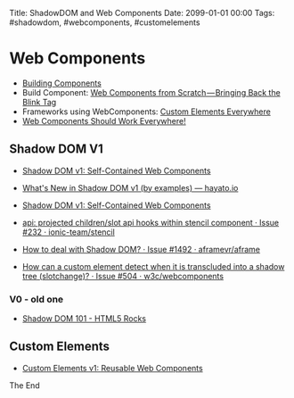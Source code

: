 Title: ShadowDOM and Web Components
Date: 2099-01-01 00:00
Tags: #shadowdom, #webcomponents, #customelements

# Web Components

* [Building Components](https://developers.google.com/web/fundamentals/web-components/)
* Build Component: [Web Components from Scratch — Bringing Back the Blink Tag](https://hackernoon.com/web-components-from-scratch-bringing-back-the-blink-tag-783743a0589e)
* Frameworks using WebComponents: [Custom Elements Everywhere](https://custom-elements-everywhere.com/)
* [Web Components Should Work Everywhere!](https://koukia.ca/web-components-should-work-everywhere-545f52acd0fb)

## Shadow DOM V1

* [Shadow DOM v1: Self-Contained Web Components](https://developers.google.com/web/fundamentals/web-components/shadowdom)
* [What's New in Shadow DOM v1 (by examples) — hayato.io](https://hayato.io/2016/shadowdomv1/)
* [Shadow DOM v1: Self-Contained Web Components](https://developers.google.com/web/fundamentals/web-components/shadowdom)

* [api: projected children/slot api hooks within stencil component · Issue #232 · ionic-team/stencil](https://github.com/ionic-team/stencil/issues/232)

* [How to deal with Shadow DOM? · Issue #1492 · aframevr/aframe](https://github.com/aframevr/aframe/issues/1492)
* [How can a custom element detect when it is transcluded into a shadow tree (slotchange)? · Issue #504 · w3c/webcomponents](https://github.com/w3c/webcomponents/issues/504)

### V0 - old one

* [Shadow DOM 101 - HTML5 Rocks](https://www.html5rocks.com/en/tutorials/webcomponents/shadowdom/)

## Custom Elements

* [Custom Elements v1: Reusable Web Components](https://developers.google.com/web/fundamentals/web-components/customelements)

The End
